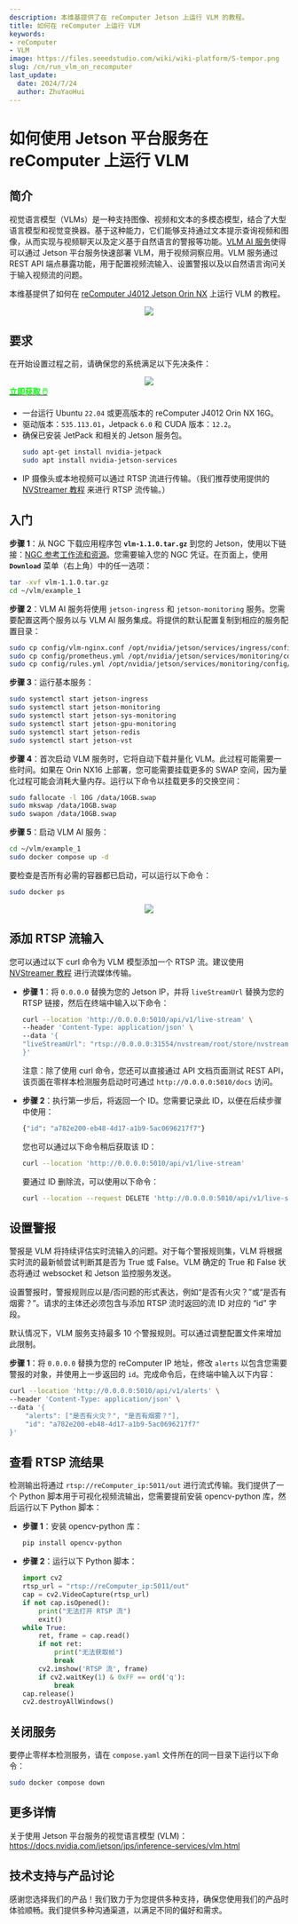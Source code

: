 ```yaml
---
description: 本维基提供了在 reComputer Jetson 上运行 VLM 的教程。
title: 如何在 reComputer 上运行 VLM
keywords:
- reComputer
- VLM
image: https://files.seeedstudio.com/wiki/wiki-platform/S-tempor.png
slug: /cn/run_vlm_on_recomputer
last_update:
  date: 2024/7/24
  author: ZhuYaoHui
---
```


# 如何使用 Jetson 平台服务在 reComputer 上运行 VLM

## 简介
视觉语言模型（VLMs）是一种支持图像、视频和文本的多模态模型，结合了大型语言模型和视觉变换器。基于这种能力，它们能够支持通过文本提示查询视频和图像，从而实现与视频聊天以及定义基于自然语言的警报等功能。[VLM AI 服务](https://docs.nvidia.com/jetson/jps/inference-services/vlm.html)使得可以通过 Jetson 平台服务快速部署 VLM，用于视频洞察应用。VLM 服务通过 REST API 端点暴露功能，用于配置视频流输入、设置警报以及以自然语言询问关于输入视频流的问题。

本维基提供了如何在 [reComputer J4012 Jetson Orin NX](https://www.seeedstudio.com/reComputer-J4012-p-5586.html) 上运行 VLM 的教程。

<div align="center">
    <img width={900} 
     src="https://files.seeedstudio.com/wiki/reComputer/Application/vlm/vlmgif.gif" />
</div>

## 要求
在开始设置过程之前，请确保您的系统满足以下先决条件：

<div align="center">
    <img width={800} 
     src="https://files.seeedstudio.com/wiki/reComputer/Application/reComputer_J4012.png" />
</div>

<div class="get_one_now_container" style={{textAlign: 'center'}}>
    <a class="get_one_now_item" href="https://files.seeedstudio.com/wiki/reComputer/Application/reComputer_J4012.png" target="_blank" rel="noopener noreferrer">
      <strong><span><font color={'FFFFFF'} size={"4"}> 立即获取 🖱️</font></span></strong>
    </a>
</div>

- 一台运行 Ubuntu `22.04` 或更高版本的 reComputer J4012 Orin NX 16G。
- 驱动版本：`535.113.01`，Jetpack `6.0` 和 CUDA 版本：`12.2`。
- 确保已安装 JetPack 和相关的 Jetson 服务包。
  ```bash
  sudo apt-get install nvidia-jetpack
  sudo apt install nvidia-jetson-services
  ```
- IP 摄像头或本地视频可以通过 RTSP 流进行传输。（我们推荐使用提供的 [NVStreamer 教程](/cn/getting_started_with_nvstreamer) 来进行 RTSP 流传输。）

## 入门

**步骤 1**：从 NGC 下载应用程序包 **`vlm-1.1.0.tar.gz`** 到您的 Jetson，使用以下链接：[NGC 参考工作流和资源](https://catalog.ngc.nvidia.com/orgs/nvidia/teams/jps/resources/reference-workflow-and-resources)。您需要输入您的 NGC 凭证。在页面上，使用 **`Download`** 菜单（右上角）中的任一选项：
```bash
tar -xvf vlm-1.1.0.tar.gz
cd ~/vlm/example_1
```

**步骤 2**：VLM AI 服务将使用 `jetson-ingress` 和 `jetson-monitoring` 服务。您需要配置这两个服务以与 VLM AI 服务集成。将提供的默认配置复制到相应的服务配置目录：
```bash
sudo cp config/vlm-nginx.conf /opt/nvidia/jetson/services/ingress/config
sudo cp config/prometheus.yml /opt/nvidia/jetson/services/monitoring/config/prometheus.yml
sudo cp config/rules.yml /opt/nvidia/jetson/services/monitoring/config/rules.yml
```

**步骤 3**：运行基本服务：
```bash
sudo systemctl start jetson-ingress
sudo systemctl start jetson-monitoring
sudo systemctl start jetson-sys-monitoring
sudo systemctl start jetson-gpu-monitoring
sudo systemctl start jetson-redis
sudo systemctl start jetson-vst
```

**步骤 4**：首次启动 VLM 服务时，它将自动下载并量化 VLM。此过程可能需要一些时间。如果在 Orin NX16 上部署，您可能需要挂载更多的 SWAP 空间，因为量化过程可能会消耗大量内存。运行以下命令以挂载更多的交换空间：

```bash
sudo fallocate -l 10G /data/10GB.swap
sudo mkswap /data/10GB.swap
sudo swapon /data/10GB.swap
```

**步骤 5**：启动 VLM AI 服务：
```bash
cd ~/vlm/example_1
sudo docker compose up -d
```
要检查是否所有必需的容器都已启动，可以运行以下命令：
```bash
sudo docker ps
```
<div align="center">
    <img width={1000} 
     src="https://files.seeedstudio.com/wiki/reComputer/Application/vlm/vlmfig2.png" />
</div>

## 添加 RTSP 流输入
您可以通过以下 curl 命令为 VLM 模型添加一个 RTSP 流。建议使用 [NVStreamer 教程](/cn/getting_started_with_nvstreamer) 进行流媒体传输。
- **步骤 1**：将 `0.0.0.0` 替换为您的 Jetson IP，并将 `liveStreamUrl` 替换为您的 RTSP 链接，然后在终端中输入以下命令：
    ```bash
    curl --location 'http://0.0.0.0:5010/api/v1/live-stream' \
    --header 'Content-Type: application/json' \
    --data '{
    "liveStreamUrl": "rtsp://0.0.0.0:31554/nvstream/root/store/nvstreamer_videos/car.mp4"
    }'
    ```
    注意：除了使用 curl 命令，您还可以直接通过 API 文档页面测试 REST API，该页面在零样本检测服务启动时可通过 `http://0.0.0.0:5010/docs` 访问。

- **步骤 2**：执行第一步后，将返回一个 ID。您需要记录此 ID，以便在后续步骤中使用：
    ```bash
    {"id": "a782e200-eb48-4d17-a1b9-5ac0696217f7"}
    ```
    您也可以通过以下命令稍后获取该 ID：

    ```bash
    curl --location 'http://0.0.0.0:5010/api/v1/live-stream'
    ```
    要通过 ID 删除流，可以使用以下命令：
    ```bash
    curl --location --request DELETE 'http://0.0.0.0:5010/api/v1/live-stream/{id}'
    ```

## 设置警报
警报是 VLM 将持续评估实时流输入的问题。对于每个警报规则集，VLM 将根据实时流的最新帧尝试判断其是否为 True 或 False。VLM 确定的 True 和 False 状态将通过 websocket 和 Jetson 监控服务发送。

设置警报时，警报规则应以是/否问题的形式表达，例如“是否有火灾？”或“是否有烟雾？”。请求的主体还必须包含与添加 RTSP 流时返回的流 ID 对应的 “id” 字段。

默认情况下，VLM 服务支持最多 10 个警报规则。可以通过调整配置文件来增加此限制。

**步骤 1**：将 `0.0.0.0` 替换为您的 reComputer IP 地址，修改 `alerts` 以包含您需要警报的对象，并使用上一步返回的 `id`。完成命令后，在终端中输入以下内容：
```bash
curl --location 'http://0.0.0.0:5010/api/v1/alerts' \
--header 'Content-Type: application/json' \
--data '{
    "alerts": ["是否有火灾？", "是否有烟雾？"],
    "id": "a782e200-eb48-4d17-a1b9-5ac0696217f7"
}'
```

## 查看 RTSP 流结果
检测输出将通过 `rtsp://reComputer_ip:5011/out` 进行流式传输。我们提供了一个 Python 脚本用于可视化视频流输出，您需要提前安装 opencv-python 库，然后运行以下 Python 脚本：
- **步骤 1**：安装 opencv-python 库：
    ```bash
    pip install opencv-python
    ```
- **步骤 2**：运行以下 Python 脚本：
    ```python
    import cv2
    rtsp_url = "rtsp://reComputer_ip:5011/out"
    cap = cv2.VideoCapture(rtsp_url)
    if not cap.isOpened():
        print("无法打开 RTSP 流")
        exit()
    while True:
        ret, frame = cap.read()
        if not ret:
            print("无法获取帧")
            break
        cv2.imshow('RTSP 流', frame)
        if cv2.waitKey(1) & 0xFF == ord('q'):
            break
    cap.release()
    cv2.destroyAllWindows()
    ```

## 关闭服务
要停止零样本检测服务，请在 `compose.yaml` 文件所在的同一目录下运行以下命令：
```bash
sudo docker compose down
```

## 更多详情
关于使用 Jetson 平台服务的视觉语言模型 (VLM)：https://docs.nvidia.com/jetson/jps/inference-services/vlm.html

## 技术支持与产品讨论

感谢您选择我们的产品！我们致力于为您提供多种支持，确保您使用我们的产品时体验顺畅。我们提供多种沟通渠道，以满足不同的偏好和需求。

<div class="button_tech_support_container">
<a href="https://forum.seeedstudio.com/" class="button_forum"></a> 
<a href="https://www.seeedstudio.com/contacts" class="button_email"></a>
</div>

<div class="button_tech_support_container">
<a href="https://discord.gg/eWkprNDMU7" class="button_discord"></a> 
<a href="https://github.com/Seeed-Studio/wiki-documents/discussions/69" class="button_discussion"></a>
</div>